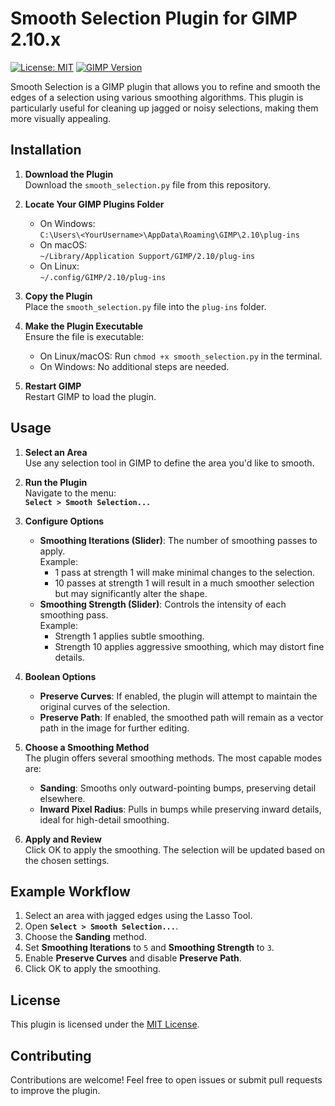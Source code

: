 # Smooth Selection Plugin for GIMP 2.10.x

[![License: MIT](https://img.shields.io/badge/License-MIT-blue.svg)](LICENSE)
[![GIMP Version](https://img.shields.io/badge/GIMP-2.10.x-green.svg)](https://www.gimp.org/)

Smooth Selection is a GIMP plugin that allows you to refine and smooth the edges of a selection using various smoothing algorithms. This plugin is particularly useful for cleaning up jagged or noisy selections, making them more visually appealing.

## Installation

1. **Download the Plugin**  
   Download the `smooth_selection.py` file from this repository.

2. **Locate Your GIMP Plugins Folder**  
   - On Windows:  
     `C:\Users\<YourUsername>\AppData\Roaming\GIMP\2.10\plug-ins`
   - On macOS:  
     `~/Library/Application Support/GIMP/2.10/plug-ins`
   - On Linux:  
     `~/.config/GIMP/2.10/plug-ins`

3. **Copy the Plugin**  
   Place the `smooth_selection.py` file into the `plug-ins` folder.

4. **Make the Plugin Executable**  
   Ensure the file is executable:
   - On Linux/macOS: Run `chmod +x smooth_selection.py` in the terminal.
   - On Windows: No additional steps are needed.

5. **Restart GIMP**  
   Restart GIMP to load the plugin.

## Usage

1. **Select an Area**  
   Use any selection tool in GIMP to define the area you'd like to smooth.

2. **Run the Plugin**  
   Navigate to the menu:  
   **`Select > Smooth Selection...`**

3. **Configure Options**  
   - **Smoothing Iterations (Slider)**: The number of smoothing passes to apply.  
     Example:  
     - 1 pass at strength 1 will make minimal changes to the selection.  
     - 10 passes at strength 1 will result in a much smoother selection but may significantly alter the shape.
   - **Smoothing Strength (Slider)**: Controls the intensity of each smoothing pass.  
     Example:  
     - Strength 1 applies subtle smoothing.  
     - Strength 10 applies aggressive smoothing, which may distort fine details.

4. **Boolean Options**  
   - **Preserve Curves**: If enabled, the plugin will attempt to maintain the original curves of the selection.  
   - **Preserve Path**: If enabled, the smoothed path will remain as a vector path in the image for further editing.

5. **Choose a Smoothing Method**  
   The plugin offers several smoothing methods. The most capable modes are:
   - **Sanding**: Smooths only outward-pointing bumps, preserving detail elsewhere.
   - **Inward Pixel Radius**: Pulls in bumps while preserving inward details, ideal for high-detail smoothing.

6. **Apply and Review**  
   Click OK to apply the smoothing. The selection will be updated based on the chosen settings.

## Example Workflow

1. Select an area with jagged edges using the Lasso Tool.
2. Open **`Select > Smooth Selection...`**.
3. Choose the **Sanding** method.
4. Set **Smoothing Iterations** to `5` and **Smoothing Strength** to `3`.
5. Enable **Preserve Curves** and disable **Preserve Path**.
6. Click OK to apply the smoothing.

## License

This plugin is licensed under the [MIT License](LICENSE).

## Contributing

Contributions are welcome! Feel free to open issues or submit pull requests to improve the plugin.
